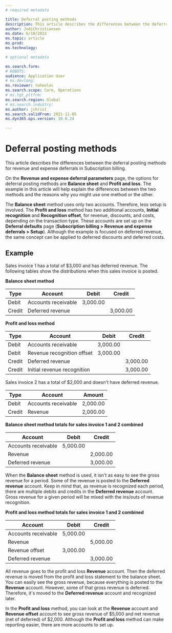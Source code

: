 ```yaml
---
# required metadata

title: Deferral posting methods
description: This article describes the differences between the deferral posting methods for revenue and expense deferrals in Subscription billing.
author: JodiChristiansen
ms.date: 6/10/2022
ms.topic: article
ms.prod: 
ms.technology: 

# optional metadata

ms.search.form:  
# ROBOTS: 
audience: Application User
# ms.devlang: 
ms.reviewer: twheeloc
ms.search.scope: Core, Operations
# ms.tgt_pltfrm: 
ms.search.region: Global
# ms.search.industry: 
ms.author: jchrist
ms.search.validFrom: 2021-11-05
ms.dyn365.ops.version: 10.0.24

---
```


# Deferral posting methods

This article describes the differences between the deferral posting methods for revenue and expense deferrals in Subscription billing.

On the **Revenue and expense deferral parameters** page, the options for deferral posting methods are **Balance sheet** and **Profit and loss**. The example in this article will help explain the differences between the two methods and the reasons why you might use one method or the other.

The **Balance sheet** method uses only two accounts. Therefore, less setup is involved. The **Profit and loss** method has two additional accounts, **Initial recognition** and **Recognition offset**, for revenue, discounts, and costs, depending on the transaction type. These accounts are set up on the **Deferral defaults** page (**Subscription billing \> Revenue and expense deferrals \> Setup**). Although the example is focused on deferred revenue, the same concept can be applied to deferred discounts and deferred costs.

## Example

Sales invoice 1 has a total of $3,000 and has deferred revenue. The following tables show the distributions when this sales invoice is posted.

**Balance sheet method**

| Type | Account | Debit | Credit|
|---|---|---|---|
| Debit | Accounts receivable | 3,000.00 | |
| Credit | Deferred revenue | | 3,000.00 |

**Profit and loss method**

| Type | Account | Debit | Credit |
|---|---|---|---|
| Debit | Accounts receivable | 3,000.00 | |
| Debit | Revenue recognition offset | 3,000.00 | |
| Credit | Deferred revenue | | 3,000.00 |
| Credit | Initial revenue recognition | | 3,000.00 |

Sales invoice 2 has a total of $2,000 and doesn't have deferred revenue.

| Type | Account | Amount |
|---|---|---|
| Debit | Accounts receivable | 2,000.00 |
| Credit | Revenue | 2,000.00 |

**Balance sheet method totals for sales invoice 1 and 2 combined**

| Account | Debit | Credit |
|---|---|---|
| Accounts receivable | 5,000.00 | |
| Revenue | | 2,000.00 |
| Deferred revenue | | 3,000.00 |

When the **Balance sheet** method is used, it isn't as easy to see the gross revenue for a period. Some of the revenue is posted to the **Deferred revenue** account. Keep in mind that, as revenue is recognized each period, there are multiple debits and credits in the **Deferred revenue** account. Gross revenue for a given period will be mixed with the ins/outs of revenue recognition.

**Profit and loss method totals for sales invoice 1 and 2 combined**

| Account | Debit | Credit |
|---|---|---|
| Accounts receivable | 5,000.00 | |
| Revenue | | 5,000.00 |
| Revenue offset | 3,000.00 | |
| Deferred revenue | | 3,000.00 |

All revenue goes to the profit and loss **Revenue** account. Then the deferred revenue is moved from the profit and loss statement to the balance sheet. You can easily see the gross revenue, because everything is posted to the **Revenue** account. However, some of that gross revenue is deferred. Therefore, it's moved to the **Deferred revenue** account and recognized later.

In the **Profit and loss** method, you can look at the **Revenue** account and **Revenue offset** account to see gross revenue of $5,000 and net revenue (net of deferred) of $2,000. Although the **Profit and loss** method can make reporting easier, there are more accounts to set up.
